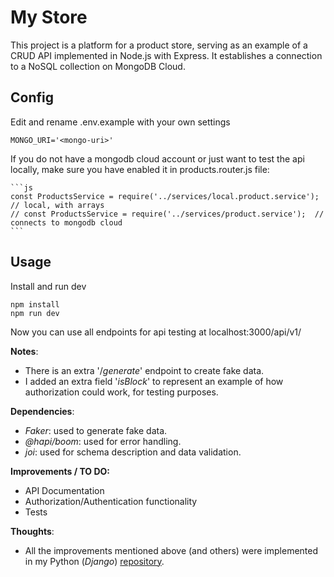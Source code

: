 # My Store

This project is a platform for a product store, serving as an example of a CRUD API implemented in Node.js with Express. It establishes a connection to a NoSQL collection on MongoDB Cloud.

## Config

Edit and rename .env.example with your own settings
    
    MONGO_URI='<mongo-uri>'

If you do not have a mongodb cloud account or just want to test the api locally, make sure you have enabled it in products.router.js file:

    ```js
    const ProductsService = require('../services/local.product.service');  // local, with arrays
    // const ProductsService = require('../services/product.service');  // connects to mongodb cloud
    ```

## Usage

Install and run dev

    npm install
    npm run dev

Now you can use all endpoints for api testing at localhost:3000/api/v1/

**Notes**:

- There is an extra '/*generate*' endpoint to create fake data.
- I added an extra field '*isBlock*' to represent an example of how authorization could work, for testing purposes.

**Dependencies**:

- *Faker*: used to generate fake data.
- *@hapi/boom*: used for error handling.
- *joi*: used for schema description and data validation.

**Improvements / TO DO:**

- API Documentation
- Authorization/Authentication functionality
- Tests 

**Thoughts**:

- All the improvements mentioned above (and others) were implemented in my Python (*Django*) [repository](https://github.com/2Fac3R/crm).
